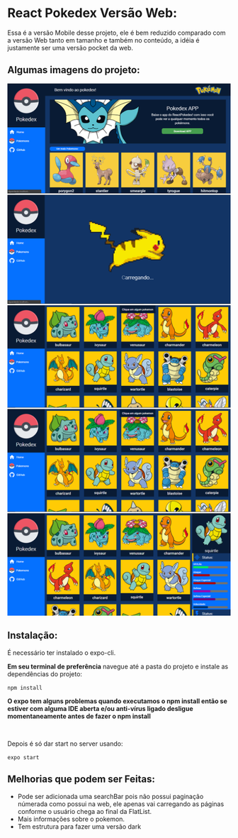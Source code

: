 # React Pokedex Versão Web:

Essa é a versão Mobile desse projeto, ele é bem reduzido comparado com a versão Web tanto em tamanho e também no conteúdo, a idéia é justamente ser uma versão pocket da web.

## Algumas imagens do projeto:

![splash](https://raw.githubusercontent.com/JohnatanAccourt/ReactPokedex/master/Web/src/images/doc/home.PNG)
![loading](https://raw.githubusercontent.com/JohnatanAccourt/ReactPokedex/master/Web/src/images/doc/loading.PNG)
![drawer](https://raw.githubusercontent.com/JohnatanAccourt/ReactPokedex/master/Web/src/images/doc/pokemons.PNG)
![home](https://raw.githubusercontent.com/JohnatanAccourt/ReactPokedex/master/Web/src/images/doc/pokemons.PNG)
![pokemon](https://raw.githubusercontent.com/JohnatanAccourt/ReactPokedex/master/Web/src/images/doc/pokemons2.PNG)

## Instalação:

É necessário ter instalado o expo-cli.

**Em seu terminal de preferência**
navegue até a pasta do projeto e instale as dependências do projeto:

```
npm install
```

**O expo tem alguns problemas quando executamos o npm install então se estiver com alguma IDE aberta e/ou anti-vírus ligado desligue momentaneamente antes de fazer o npm install**

</br>

Depois é só dar start no server usando:

```
expo start
```

## Melhorias que podem ser Feitas:

* Pode ser adicionada uma searchBar pois não possui paginação númerada como possui na web, ele apenas vai carregando as páginas conforme o usuário chega ao final da FlatList.
* Mais informações sobre o pokemon.
* Tem estrutura para fazer uma versão dark


